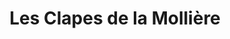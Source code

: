 ---
title: "Les Clapes de la Mollière"
url: /cayeux-sur-mer/les-clapes-de-la-molliere/
shop: Fahrrad
---